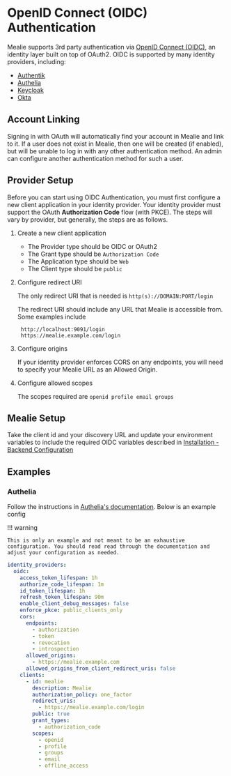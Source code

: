 # OpenID Connect (OIDC) Authentication

Mealie supports 3rd party authentication via [OpenID Connect (OIDC)](https://openid.net/connect/), an identity layer built on top of OAuth2. OIDC is supported by many identity providers, including:

- [Authentik](https://goauthentik.io/integrations/sources/oauth/#openid-connect)
- [Authelia](https://www.authelia.com/configuration/identity-providers/open-id-connect/)
- [Keycloak](https://www.keycloak.org/docs/latest/securing_apps/#_oidc)
- [Okta](https://www.okta.com/openid-connect/)

## Account Linking

Signing in with OAuth will automatically find your account in Mealie and link to it. If a user does not exist in Mealie, then one will be created (if enabled), but will be unable to log in with any other authentication method. An admin can configure another authentication method for such a user.

## Provider Setup

Before you can start using OIDC Authentication, you must first configure a new client application in your identity provider. Your identity provider must support the OAuth **Authorization Code** flow (with PKCE). The steps will vary by provider, but generally, the steps are as follows.

1. Create a new client application
    - The Provider type should be OIDC or OAuth2
    - The Grant type should be `Authorization Code`
    - The Application type should be `Web`
    - The Client type should be `public`

2. Configure redirect URI

    The only redirect URI that is needed is `http(s)://DOMAIN:PORT/login`

    The redirect URI should include any URL that Mealie is accessible from. Some examples include

        http://localhost:9091/login
        https://mealie.example.com/login

3. Configure origins

    If your identity provider enforces CORS on any endpoints, you will need to specify your Mealie URL as an Allowed Origin.

4. Configure allowed scopes

    The scopes required are `openid profile email groups`

## Mealie Setup

Take the client id and your discovery URL and update your environment variables to include the required OIDC variables described in [Installation - Backend Configuration](../installation/backend-config.md#openid-connect-oidc)

## Examples

### Authelia

Follow the instructions in [Authelia's documentation](https://www.authelia.com/configuration/identity-providers/open-id-connect/). Below is an example config

!!! warning

    This is only an example and not meant to be an exhaustive configuration. You should read read through the documentation and adjust your configuration as needed.

```yaml
identity_providers:
  oidc:
    access_token_lifespan: 1h
    authorize_code_lifespan: 1m
    id_token_lifespan: 1h
    refresh_token_lifespan: 90m
    enable_client_debug_messages: false
    enforce_pkce: public_clients_only
    cors:
      endpoints:
        - authorization
        - token
        - revocation
        - introspection
      allowed_origins:
        - https://mealie.example.com
      allowed_origins_from_client_redirect_uris: false
    clients:
      - id: mealie
        description: Mealie
        authorization_policy: one_factor
        redirect_uris:
          - https://mealie.example.com/login
        public: true
        grant_types:
          - authorization_code
        scopes:
          - openid
          - profile
          - groups
          - email
          - offline_access
```
